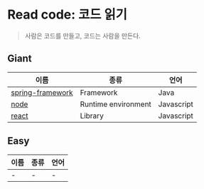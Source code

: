 # Read code: 코드 읽기

> 사람은 코드를 만들고, 코드는 사람을 만든다.

## Giant

| 이름 | 종류 | 언어 |
|---|---|---|
| [spring-framework](https://github.com/spring-projects/spring-framework) | Framework | Java |
| [node](https://github.com/nodejs/node) | Runtime environment | Javascript |
| [react](https://github.com/facebook/react) | Library | Javascript |

## Easy

| 이름 | 종류 | 언어 |
|---|---|---|
| - | - | - |

